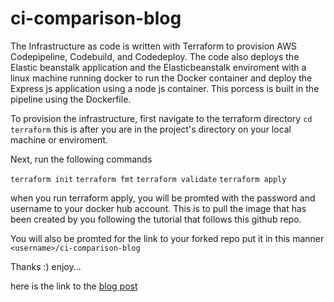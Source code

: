 # ci-comparison-blog

The Infrastructure as code is written with Terraform to provision AWS Codepipeline, Codebuild, and Codedeploy. The code also deploys the Elastic beanstalk application and the Elasticbeanstalk enviroment with a linux machine running docker to run the Docker container and deploy the Express js application using a node js container. This porcess is built in the pipeline using the Dockerfile.

To provision the infrastructure, first navigate to the  terraform directory `cd terraform` this is after you are in the project's directory on your local machine or enviroment.

Next, run the following commands

`terraform init`
`terraform fmt`
`terraform validate`
`terraform apply`

when you run terraform apply, you will be promted with the password and username to your docker hub account. This is to pull the image that has been created by you following the tutorial that follows this github repo.

You will also be promted for the link to your forked repo put it in this manner `<username>/ci-comparison-blog`

Thanks :) enjoy...


here is the link to the [blog post](https://medium.com/avmconsulting-blog/how-to-build-your-first-aws-codepipeline-ci-cd-pipeline-c4127dab6394)




